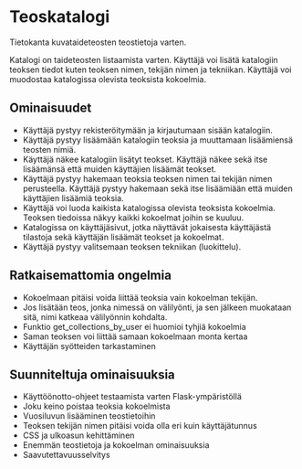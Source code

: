 # Teoskatalogi
Tietokanta kuvataideteosten teostietoja varten.

Katalogi on taideteosten listaamista varten. Käyttäjä voi lisätä katalogiin
teoksen tiedot kuten teoksen nimen, tekijän nimen ja tekniikan. Käyttäjä
voi muodostaa katalogissa olevista teoksista kokoelmia.

## Ominaisuudet
* Käyttäjä pystyy rekisteröitymään ja kirjautumaan sisään katalogiin.
* Käyttäjä pystyy lisäämään katalogiin teoksia ja muuttamaan lisäämiensä teosten
nimiä.
* Käyttäjä näkee katalogiin lisätyt teokset. Käyttäjä näkee sekä itse 
lisäämänsä että muiden käyttäjien lisäämät teokset.
* Käyttäjä pystyy hakemaan teoksia teoksen nimen tai tekijän nimen perusteella. 
Käyttäjä pystyy hakemaan sekä itse lisäämiään että muiden käyttäjien lisäämiä 
teoksia.
* Käyttäjä voi luoda kaikista katalogissa olevista teoksista kokoelmia. Teoksen
tiedoissa näkyy kaikki kokoelmat joihin se kuuluu.
* Katalogissa on käyttäjäsivut, jotka näyttävät jokaisesta käyttäjästä 
tilastoja sekä käyttäjän lisäämät teokset ja kokoelmat.
* Käyttäjä pystyy valitsemaan teoksen tekniikan (luokittelu).

## Ratkaisemattomia ongelmia
* Kokoelmaan pitäisi voida liittää teoksia vain kokoelman tekijän.
* Jos lisätään teos, jonka nimessä on välilyönti, ja sen jälkeen muokataan sitä,
nimi katkeaa välilyönnin kohdalta.
* Funktio get_collections_by_user ei huomioi tyhjiä kokoelmia
* Saman teoksen voi liittää samaan kokoelmaan monta kertaa
* Käyttäjän syötteiden tarkastaminen

## Suunniteltuja ominaisuuksia
* Käyttöönotto-ohjeet testaamista varten Flask-ympäristöllä
* Joku keino poistaa teoksia kokoelmista
* Vuosiluvun lisääminen teostietoihin
* Teoksen tekijän nimen pitäisi voida olla eri kuin käyttäjätunnus
* CSS ja ulkoasun kehittäminen
* Enemmän teostietoja ja kokoelman ominaisuuksia
* Saavutettavuusselvitys
